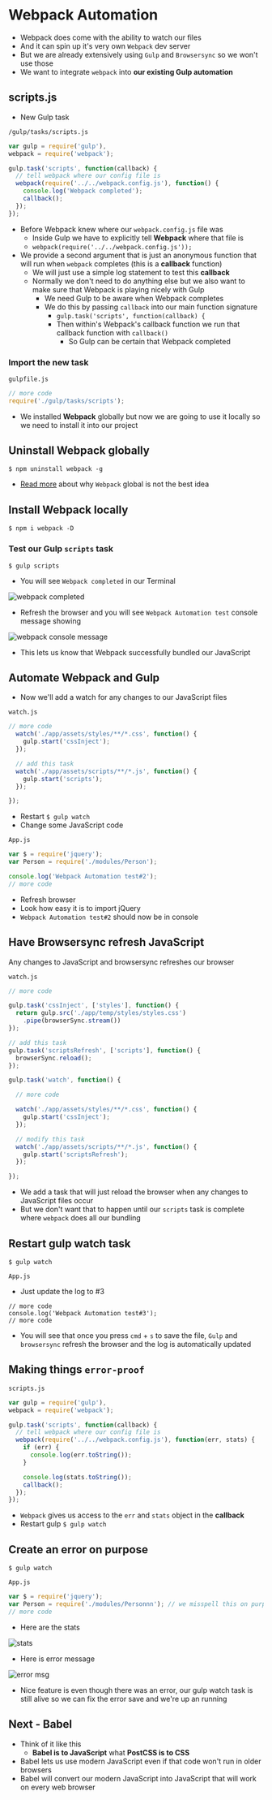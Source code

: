 # Webpack Automation
* Webpack does come with the ability to watch our files
* And it can spin up it's very own `Webpack` dev server
* But we are already extensively using `Gulp` and `Browsersync` so we won't use those
* We want to integrate `webpack` into **our existing Gulp automation**

## scripts.js
* New Gulp task

`/gulp/tasks/scripts.js`

```js
var gulp = require('gulp'),
webpack = require('webpack');

gulp.task('scripts', function(callback) {
  // tell webpack where our config file is
  webpack(require('../../webpack.config.js'), function() {
    console.log('Webpack completed');
    callback();
  });
});
```

* Before Webpack knew where our `webpack.config.js` file was
    - Inside Gulp we have to explicitly tell **Webpack** where that file is
    - `webpack(require('../../webpack.config.js'));`
* We provide a second argument that is just an anonymous function that will run when `webpack` completes (this is a **callback** function)
    - We will just use a simple log statement to test this **callback**
    - Normally we don't need to do anything else but we also want to make sure that Webpack is playing nicely with Gulp
        + We need Gulp to be aware when Webpack completes
        + We do this by passing `callback` into our main function signature
            * `gulp.task('scripts', function(callback) {`
            * Then within's Webpack's callback function we run that callback function with `callback()`
                - So Gulp can be certain that Webpack completed

### Import the new task
`gulpfile.js`

```js
// more code
require('./gulp/tasks/scripts');
```

* We installed **Webpack** globally but now we are going to use it locally so we need to install it into our project

## Uninstall Webpack globally
`$ npm uninstall webpack -g`

* [Read more](https://hashnode.com/post/install-all-npm-packages-globally-or-locally-cin0eje5f002ulk5354i1rh9r) about why `Webpack` global is not the best idea

## Install Webpack locally
`$ npm i webpack -D`

### Test our Gulp `scripts` task
`$ gulp scripts`

* You will see `Webpack completed` in our Terminal

![webpack completed](https://i.imgur.com/ymmHdGK.png)

* Refresh the browser and you will see `Webpack Automation test` console message showing

![webpack console message](https://i.imgur.com/56leA7p.png)

* This lets us know that Webpack successfully bundled our JavaScript

## Automate Webpack and Gulp
* Now we'll add a watch for any changes to our JavaScript files

`watch.js`

```js
// more code
  watch('./app/assets/styles/**/*.css', function() {
    gulp.start('cssInject');
  });

  // add this task
  watch('./app/assets/scripts/**/*.js', function() {
    gulp.start('scripts');
  });

});
```

* Restart `$ gulp watch`
* Change some JavaScript code

`App.js`

```js
var $ = require('jquery');
var Person = require('./modules/Person');

console.log('Webpack Automation test#2');
// more code
```

* Refresh browser
* Look how easy it is to import jQuery
* `Webpack Automation test#2` should now be in console

## Have Browsersync refresh JavaScript
Any changes to JavaScript and browsersync refreshes our browser

`watch.js`

```js
// more code

gulp.task('cssInject', ['styles'], function() {
  return gulp.src('./app/temp/styles/styles.css')
    .pipe(browserSync.stream())
});

// add this task
gulp.task('scriptsRefresh', ['scripts'], function() {
  browserSync.reload();
});

gulp.task('watch', function() {

  // more code

  watch('./app/assets/styles/**/*.css', function() {
    gulp.start('cssInject');
  });

  // modify this task
  watch('./app/assets/scripts/**/*.js', function() {
    gulp.start('scriptsRefresh');
  });

});
```

* We add a task that will just reload the browser when any changes to JavaScript files occur
* But we don't want that to happen until our `scripts` task is complete where `webpack` does all our bundling

## Restart gulp watch task
`$ gulp watch`

`App.js`

* Just update the log to #3

```
// more code
console.log('Webpack Automation test#3');
// more code
```

* You will see that once you press `cmd` + `s` to save the file, `Gulp` and `browsersync` refresh the browser and the log is automatically updated

## Making things `error-proof`

`scripts.js`

```js
var gulp = require('gulp'),
webpack = require('webpack');

gulp.task('scripts', function(callback) {
  // tell webpack where our config file is
  webpack(require('../../webpack.config.js'), function(err, stats) {
    if (err) {
      console.log(err.toString());
    }

    console.log(stats.toString());
    callback();
  });
});
```

* `Webpack` gives us access to the `err` and `stats` object in the **callback**
* Restart gulp `$ gulp watch`

## Create an error on purpose
`$ gulp watch`

`App.js`

```js
var $ = require('jquery');
var Person = require('./modules/Personnn'); // we misspell this on purpose
// more code
```

* Here are the stats

![stats](https://i.imgur.com/jt9Badr.png)

* Here is error message

![error msg](https://i.imgur.com/etnXSsh.png)

* Nice feature is even though there was an error, our gulp watch task is still alive so we can fix the error save and we're up an running

## Next - Babel
* Think of it like this
    - **Babel is to JavaScript** what **PostCSS is to CSS**
* Babel lets us use modern JavaScript even if that code won't run in older browsers
* Babel will convert our modern JavaScript into JavaScript that will work on every web browser
